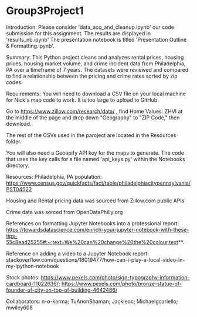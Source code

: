 # Group3Project1

Introduction:
Please consider 'data_acq_and_cleanup.ipynb' our code submission for this assignment. The results are displayed in 'results_nb.ipynb' The presentation notebook is titled 'Presentation Outline & Formatting.ipynb'.

Summary:
This Python project cleans and analyzes rental prices, housing prices, housing market volume, and crime incident data from Philadelphia, PA over a timeframe of 7 years. The datasets were reviewed and compared to find a relationship between the pricing and crime rates sorted by zip codes.

Requirements:
You will need to download a CSV file on your local machine for Nick's map code to work. It is too large to upload to GitHub.

Go to https://www.zillow.com/research/data/ , find Home Values: ZHVI at the middle of the page and drop down "Geography" to "ZIP Code," then download.

The rest of the CSVs used in the paroject are located in the Resources folder.

You will also need a Geoapify API key for the maps to generate. The code that uses the key calls for a file named 'api_keys.py' within the Notebooks directory.

Resources:
Philadelphia, PA population: https://www.census.gov/quickfacts/fact/table/philadelphiacitypennsylvania/PST04522

Housing and Rental pricing data was sourced from Zillow.com public APIs 

Crime data was sorced from OpenDataPhilly.org

References on formatting Jupyter Notebooks into a professional report: https://towardsdatascience.com/enrich-your-jupyter-notebook-with-these-tips-55c8ead25255#:~:text=We%20can%20change%20the%20colour,text**.

Reference on adding a video to a Jupyter Notebook report: stackoverflow.com/questions/18019477/how-can-i-play-a-local-video-in-my-ipython-notebook

Stock photos: https://www.pexels.com/photo/sign-typography-information-cardboard-11022636/; https://www.pexels.com/photo/bronze-statue-of-founder-of-city-on-top-of-building-4642486/

Collaborators:
n-o-karma; TuAnonShaman; Jackieoc; Michaelgcariello; mwiley608

